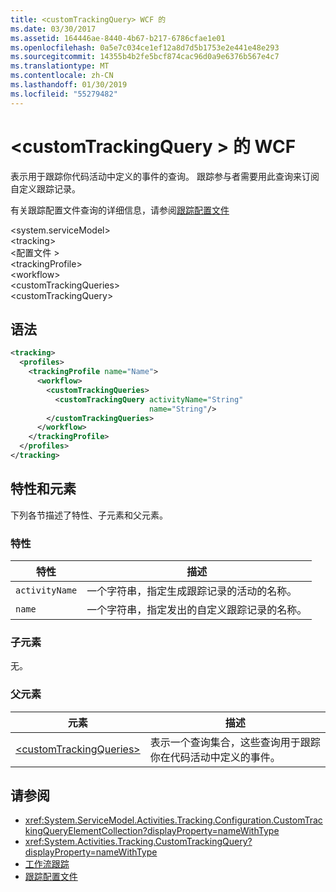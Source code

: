 ```yaml
---
title: <customTrackingQuery> WCF 的
ms.date: 03/30/2017
ms.assetid: 164446ae-8440-4b67-b217-6786cfae1e01
ms.openlocfilehash: 0a5e7c034ce1ef12a8d7d5b1753e2e441e48e293
ms.sourcegitcommit: 14355b4b2fe5bcf874cac96d0a9e6376b567e4c7
ms.translationtype: MT
ms.contentlocale: zh-CN
ms.lasthandoff: 01/30/2019
ms.locfileid: "55279482"
---
```

# <a name="customtrackingquery-of-wcf"></a>\<customTrackingQuery > 的 WCF

表示用于跟踪你代码活动中定义的事件的查询。 跟踪参与者需要用此查询来订阅自定义跟踪记录。

有关跟踪配置文件查询的详细信息，请参阅[跟踪配置文件](../../../../../docs/framework/windows-workflow-foundation/tracking-profiles.md)  
  
\<system.serviceModel>  
\<tracking>  
\<配置文件 >  
\<trackingProfile>  
\<workflow>  
\<customTrackingQueries>  
\<customTrackingQuery>  
  
## <a name="syntax"></a>语法  
  
```xml  
<tracking>
  <profiles>
    <trackingProfile name="Name">
      <workflow>
        <customTrackingQueries>
          <customTrackingQuery activityName="String"
                               name="String"/>
        </customTrackingQueries>
      </workflow>
    </trackingProfile>
  </profiles>
</tracking>
```  
  
## <a name="attributes-and-elements"></a>特性和元素  

下列各节描述了特性、子元素和父元素。  
  
### <a name="attributes"></a>特性  
  
|特性|描述|  
|---------------|-----------------|  
|`activityName`|一个字符串，指定生成跟踪记录的活动的名称。|  
|`name`|一个字符串，指定发出的自定义跟踪记录的名称。|  
  
### <a name="child-elements"></a>子元素

无。

### <a name="parent-elements"></a>父元素

|元素|描述|  
|-------------|-----------------|  
|[\<customTrackingQueries>](customtrackingqueries-of-wcf.md)|表示一个查询集合，这些查询用于跟踪你在代码活动中定义的事件。|
  
## <a name="see-also"></a>请参阅

- <xref:System.ServiceModel.Activities.Tracking.Configuration.CustomTrackingQueryElementCollection?displayProperty=nameWithType>
- <xref:System.Activities.Tracking.CustomTrackingQuery?displayProperty=nameWithType>
- [工作流跟踪](../../../../../docs/framework/windows-workflow-foundation/workflow-tracking-and-tracing.md)
- [跟踪配置文件](../../../../../docs/framework/windows-workflow-foundation/tracking-profiles.md)
